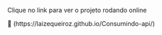 
<p> Clique no link para ver o projeto rodando online </p>
🚀  (https://laizequeiroz.github.io/Consumindo-api/)
